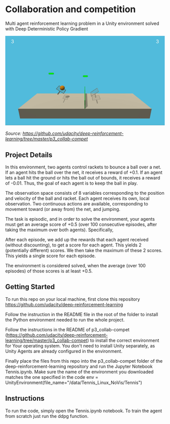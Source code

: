 # Collaboration and competition

Multi agent reinforcement learning problem in a Unity environment solved with Deep Deterministic Policy Gradient

![tenni](/tennis.gif)

*Source: https://github.com/udacity/deep-reinforcement-learning/tree/master/p3_collab-compet*

## Project Details

In this environment, two agents control rackets to bounce a ball over a net. If an agent hits the ball over the net, it receives a reward of +0.1. If an agent lets a ball hit the ground or hits the ball out of bounds, it receives a reward of -0.01. Thus, the goal of each agent is to keep the ball in play.

The observation space consists of 8 variables corresponding to the position and velocity of the ball and racket. Each agent receives its own, local observation. Two continuous actions are available, corresponding to movement toward (or away from) the net, and jumping.

The task is episodic, and in order to solve the environment, your agents must get an average score of +0.5 (over 100 consecutive episodes, after taking the maximum over both agents). Specifically,

After each episode, we add up the rewards that each agent received (without discounting), to get a score for each agent. This yields 2 (potentially different) scores. We then take the maximum of these 2 scores. This yields a single score for each episode.

The environment is considered solved, when the average (over 100 episodes) of those scores is at least +0.5.

## Getting Started

To run this repo on your local machine, first clone this repository https://github.com/udacity/deep-reinforcement-learning

Follow the instruction in the README file in the root of the folder to install the Python environment needed to run the whole project.

Follow the instructions in the README of p3_collab-compet (https://github.com/udacity/deep-reinforcement-learning/tree/master/p3_collab-compet) to install the correct environment for Your operating system. You don't need to install Unity separately, as Unity Agents are already configured in the environment.

Finally place the files from this repo into the p3_collab-compet folder of the deep-reinforcement-learning repository and run the Jupyter Notebook Tennis.ipynb. Make sure the name of the environment you downloaded matches the one specified in the code env = UnityEnvironment(file_name="/data/Tennis_Linux_NoVis/Tennis")

## Instructions

To run the code, simply open the Tennis.ipynb notebook.
To train the agent from scratch just run the ddpg function.

